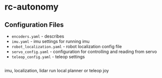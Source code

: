 # rc-autonomy

## Configuration Files

* `encoders.yaml` - describes
* `imu.yaml` - imu settings for running imu
* `robot_localization.yaml` - robot localization config file
* `servo_config.yaml` - configuration for controlling and reading from servo
* `teleop_config.yaml` - teleop settings

## 

imu, localization, lidar
run local planner or teleop joy
